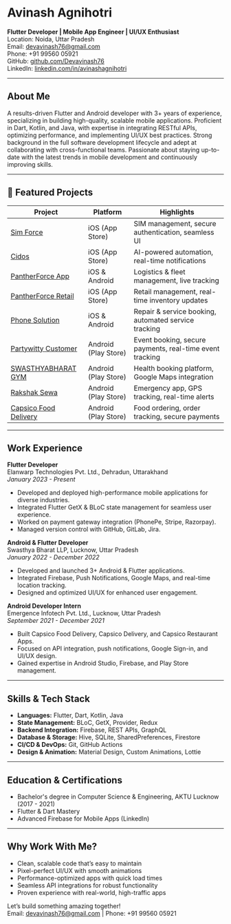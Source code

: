 # Avinash Agnihotri

**Flutter Developer | Mobile App Engineer | UI/UX Enthusiast**  
Location: Noida, Uttar Pradesh  
Email: [devavinash76@gmail.com](mailto:devavinash76@gmail.com)  
Phone: +91 99560 05921   
GitHub: [github.com/Devavinash76](https://github.com/Devavinash76)  
LinkedIn: [linkedin.com/in/avinashagnihotri](https://linkedin.com/in/avinashagnihotri)  

---

## About Me

A results-driven Flutter and Android developer with 3+ years of experience, specializing in building high-quality, scalable mobile applications. Proficient in Dart, Kotlin, and Java, with expertise in integrating RESTful APIs, optimizing performance, and implementing UI/UX best practices. Strong background in the full software development lifecycle and adept at collaborating with cross-functional teams. Passionate about staying up-to-date with the latest trends in mobile development and continuously improving skills.

---

## 🚀 Featured Projects

| Project                | Platform        | Highlights                                               |
|------------------------|-----------------|----------------------------------------------------------|
| [Sim Force](https://apps.apple.com/app/idYOUR_APP_ID)          | iOS (App Store) | SIM management, secure authentication, seamless UI       |
| [Cidos](https://apps.apple.com/app/idYOUR_APP_ID)              | iOS (App Store) | AI-powered automation, real-time notifications           |
| [PantherForce App](https://apps.apple.com/app/idYOUR_APP_ID)   | iOS & Android   | Logistics & fleet management, live tracking               |
| [PantherForce Retail](https://apps.apple.com/app/idYOUR_APP_ID)| iOS (App Store) | Retail management, real-time inventory updates            |
| [Phone Solution](https://apps.apple.com/app/idYOUR_APP_ID)     | iOS & Android   | Repair & service booking, automated service tracking      |
| [Partywitty Customer](https://play.google.com/store/apps/details?id=YOUR_PACKAGE_NAME) | Android (Play Store) | Event booking, secure payments, real-time event tracking |
| [SWASTHYABHARAT GYM](https://play.google.com/store/apps/details?id=YOUR_PACKAGE_NAME) | Android (Play Store) | Health booking platform, Google Maps integration          |
| [Rakshak Sewa](https://play.google.com/store/apps/details?id=YOUR_PACKAGE_NAME)       | Android (Play Store) | Emergency app, GPS tracking, real-time alerts             |
| [Capsico Food Delivery](https://play.google.com/store/apps/details?id=YOUR_PACKAGE_NAME) | Android (Play Store) | Food ordering, order tracking, secure payments            |

---

## Work Experience

**Flutter Developer**  
Elanwarp Technologies Pvt. Ltd., Dehradun, Uttarakhand  
*January 2023 - Present*  
- Developed and deployed high-performance mobile applications for diverse industries.  
- Integrated Flutter GetX & BLoC state management for seamless user experience.  
- Worked on payment gateway integration (PhonePe, Stripe, Razorpay).  
- Managed version control with GitHub, GitLab, Jira.  

**Android & Flutter Developer**  
Swasthya Bharat LLP, Lucknow, Uttar Pradesh  
*January 2022 - December 2022*  
- Developed and launched 3+ Android & Flutter applications.  
- Integrated Firebase, Push Notifications, Google Maps, and real-time location tracking.  
- Designed and optimized UI/UX for enhanced user engagement.  

**Android Developer Intern**  
Emergence Infotech Pvt. Ltd., Lucknow, Uttar Pradesh  
*September 2021 - December 2021*  
- Built Capsico Food Delivery, Capsico Delivery, and Capsico Restaurant Apps.  
- Focused on API integration, push notifications, Google Sign-in, and UI/UX design.  
- Gained expertise in Android Studio, Firebase, and Play Store management.  

---

## Skills & Tech Stack

- **Languages:** Flutter, Dart, Kotlin, Java  
- **State Management:** BLoC, GetX, Provider, Redux  
- **Backend Integration:** Firebase, REST APIs, GraphQL  
- **Database & Storage:** Hive, SQLite, SharedPreferences, Firestore  
- **CI/CD & DevOps:** Git, GitHub Actions  
- **Design & Animation:** Material Design, Custom Animations, Lottie  

---

## Education & Certifications

- Bachelor's degree in Computer Science & Engineering, AKTU Lucknow (2017 - 2021)  
- Flutter & Dart Mastery  
- Advanced Firebase for Mobile Apps (LinkedIn)  

---

## Why Work With Me?

- Clean, scalable code that’s easy to maintain  
- Pixel-perfect UI/UX with smooth animations  
- Performance-optimized apps with quick load times  
- Seamless API integrations for robust functionality  
- Proven experience with real-world, high-traffic apps  

Let’s build something amazing together!  
Email: [devavinash76@gmail.com](mailto:devavinash76@gmail.com) | Phone: +91 99560 05921
